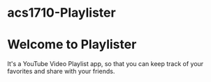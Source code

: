 # acs1710-Playlister
<h1>Welcome to Playlister</h1>

It's a YouTube Video Playlist app, so that you can keep track of your favorites and share with your friends.